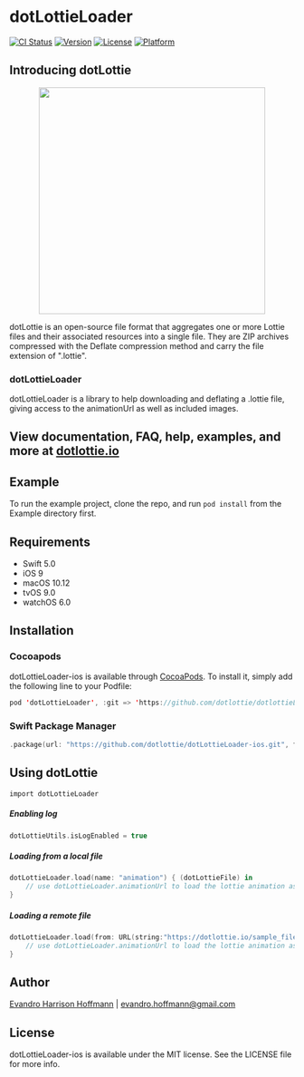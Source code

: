 # dotLottieLoader

[![CI Status](https://img.shields.io/travis/eharrison/dotLottieLoader.svg?style=flat)](https://travis-ci.org/eharrison/dotLottieLoader)
[![Version](https://img.shields.io/cocoapods/v/dotLottieLoader.svg?style=flat)](https://cocoapods.org/pods/dotLottieLoader)
[![License](https://img.shields.io/cocoapods/l/dotLottieLoader.svg?style=flat)](https://cocoapods.org/pods/dotLottieLoader)
[![Platform](https://img.shields.io/cocoapods/p/dotLottieLoader.svg?style=flat)](https://cocoapods.org/pods/dotLottieLoader)

## Introducing dotLottie

<p align="center">
  <img src="/Example/dotLottie/Assets/Images.xcassets/AppIcon.appiconset/dotLottie2048-1024.png" width="400">
</p>

dotLottie is an open-source file format that aggregates one or more Lottie files and their associated resources into a single file. They are ZIP archives compressed with the Deflate compression method and carry the file extension of ".lottie".

### dotLottieLoader

dotLottieLoader is a library to help downloading and deflating a .lottie file, giving access to the animationUrl as well as included images.

## View documentation, FAQ, help, examples, and more at [dotlottie.io](http://dotlottie.io/)

## Example

To run the example project, clone the repo, and run `pod install` from the Example directory first.

## Requirements

- Swift 5.0
- iOS 9
- macOS 10.12
- tvOS 9.0
- watchOS 6.0

## Installation

### Cocoapods

dotLottieLoader-ios is available through [CocoaPods](https://cocoapods.org). To install
it, simply add the following line to your Podfile:

```swift
pod 'dotLottieLoader', :git => 'https://github.com/dotlottie/dotlottieLoader-ios.git'
```

### Swift Package Manager

```swift
.package(url: "https://github.com/dotlottie/dotLottieLoader-ios.git", from: "0.1.0")
```

## Using dotLottie
```swift=
import dotLottieLoader
```

##### Enabling log
```swift
dotLottieUtils.isLogEnabled = true
```

##### Loading from a local file

```swift
dotLottieLoader.load(name: "animation") { (dotLottieFile) in
    // use dotLottieLoader.animationUrl to load the lottie animation as you normally would
}
```

##### Loading a remote file

```swift
dotLottieLoader.load(from: URL(string:"https://dotlottie.io/sample_files/animation.lottie")!){ (dotLottieFile) in
    // use dotLottieLoader.animationUrl to load the lottie animation as you normally would
}
``` 

## Author

[Evandro Harrison Hoffmann](https://github.com/eharrison) | evandro.hoffmann@gmail.com

## License

dotLottieLoader-ios is available under the MIT license. See the LICENSE file for more info.
